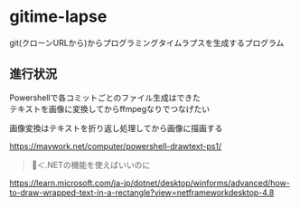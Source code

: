 # gitime-lapse
git(クローンURLから)からプログラミングタイムラプスを生成するプログラム
## 進行状況
Powershellで各コミットごとのファイル生成はできた  
テキストを画像に変換してからffmpegなりでつなげたい

画像変換はテキストを折り返し処理してから画像に描画する

https://maywork.net/computer/powershell-drawtext-ps1/

> 🤖＜.NETの機能を使えばいいのに

https://learn.microsoft.com/ja-jp/dotnet/desktop/winforms/advanced/how-to-draw-wrapped-text-in-a-rectangle?view=netframeworkdesktop-4.8